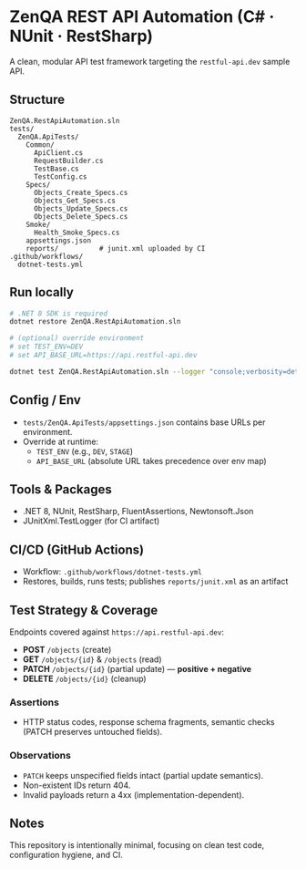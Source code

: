 # ZenQA REST API Automation (C# · NUnit · RestSharp)

A clean, modular API test framework targeting the `restful-api.dev` sample API.

## Structure

```
ZenQA.RestApiAutomation.sln
tests/
  ZenQA.ApiTests/
    Common/
      ApiClient.cs
      RequestBuilder.cs
      TestBase.cs
      TestConfig.cs
    Specs/
      Objects_Create_Specs.cs
      Objects_Get_Specs.cs
      Objects_Update_Specs.cs
      Objects_Delete_Specs.cs
    Smoke/
      Health_Smoke_Specs.cs
    appsettings.json
    reports/          # junit.xml uploaded by CI
.github/workflows/
  dotnet-tests.yml
```

## Run locally

```bash
# .NET 8 SDK is required
dotnet restore ZenQA.RestApiAutomation.sln

# (optional) override environment
# set TEST_ENV=DEV
# set API_BASE_URL=https://api.restful-api.dev

dotnet test ZenQA.RestApiAutomation.sln --logger "console;verbosity=detailed"
```

## Config / Env

- `tests/ZenQA.ApiTests/appsettings.json` contains base URLs per environment.
- Override at runtime:
  - `TEST_ENV` (e.g., `DEV`, `STAGE`)
  - `API_BASE_URL` (absolute URL takes precedence over env map)

## Tools & Packages

- .NET 8, NUnit, RestSharp, FluentAssertions, Newtonsoft.Json
- JUnitXml.TestLogger (for CI artifact)

## CI/CD (GitHub Actions)

- Workflow: `.github/workflows/dotnet-tests.yml`
- Restores, builds, runs tests; publishes `reports/junit.xml` as an artifact

## Test Strategy & Coverage

Endpoints covered against `https://api.restful-api.dev`:
- **POST** `/objects` (create)
- **GET** `/objects/{id}` & `/objects` (read)
- **PATCH** `/objects/{id}` (partial update) — **positive + negative**
- **DELETE** `/objects/{id}` (cleanup)

### Assertions

- HTTP status codes, response schema fragments, semantic checks (PATCH preserves untouched fields).

### Observations

- `PATCH` keeps unspecified fields intact (partial update semantics).
- Non-existent IDs return 404.
- Invalid payloads return a 4xx (implementation-dependent).

## Notes

This repository is intentionally minimal, focusing on clean test code, configuration hygiene, and CI.